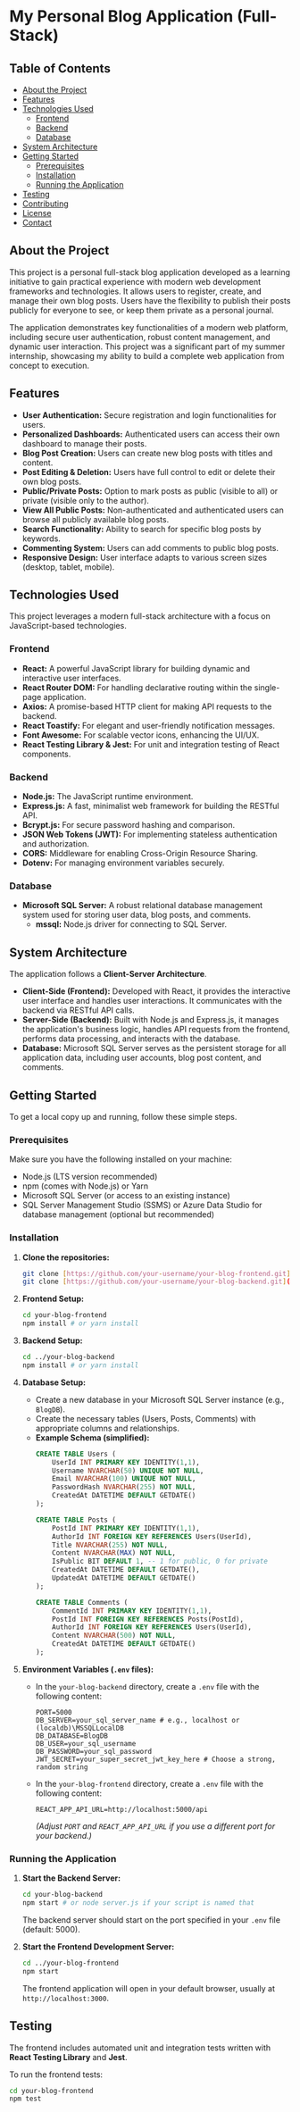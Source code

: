 # My Personal Blog Application (Full-Stack)

## Table of Contents
- [About the Project](#about-the-project)
- [Features](#features)
- [Technologies Used](#technologies-used)
  - [Frontend](#frontend)
  - [Backend](#backend)
  - [Database](#database)
- [System Architecture](#system-architecture)
- [Getting Started](#getting-started)
  - [Prerequisites](#prerequisites)
  - [Installation](#installation)
  - [Running the Application](#running-the-application)
- [Testing](#testing)
- [Contributing](#contributing)
- [License](#license)
- [Contact](#contact)

## About the Project

This project is a personal full-stack blog application developed as a learning initiative to gain practical experience with modern web development frameworks and technologies. It allows users to register, create, and manage their own blog posts. Users have the flexibility to publish their posts publicly for everyone to see, or keep them private as a personal journal.

The application demonstrates key functionalities of a modern web platform, including secure user authentication, robust content management, and dynamic user interaction. This project was a significant part of my summer internship, showcasing my ability to build a complete web application from concept to execution.

## Features

* **User Authentication:** Secure registration and login functionalities for users.
* **Personalized Dashboards:** Authenticated users can access their own dashboard to manage their posts.
* **Blog Post Creation:** Users can create new blog posts with titles and content.
* **Post Editing & Deletion:** Users have full control to edit or delete their own blog posts.
* **Public/Private Posts:** Option to mark posts as public (visible to all) or private (visible only to the author).
* **View All Public Posts:** Non-authenticated and authenticated users can browse all publicly available blog posts.
* **Search Functionality:** Ability to search for specific blog posts by keywords.
* **Commenting System:** Users can add comments to public blog posts.
* **Responsive Design:** User interface adapts to various screen sizes (desktop, tablet, mobile).

## Technologies Used

This project leverages a modern full-stack architecture with a focus on JavaScript-based technologies.

### Frontend
* **React:** A powerful JavaScript library for building dynamic and interactive user interfaces.
* **React Router DOM:** For handling declarative routing within the single-page application.
* **Axios:** A promise-based HTTP client for making API requests to the backend.
* **React Toastify:** For elegant and user-friendly notification messages.
* **Font Awesome:** For scalable vector icons, enhancing the UI/UX.
* **React Testing Library & Jest:** For unit and integration testing of React components.

### Backend
* **Node.js:** The JavaScript runtime environment.
* **Express.js:** A fast, minimalist web framework for building the RESTful API.
* **Bcrypt.js:** For secure password hashing and comparison.
* **JSON Web Tokens (JWT):** For implementing stateless authentication and authorization.
* **CORS:** Middleware for enabling Cross-Origin Resource Sharing.
* **Dotenv:** For managing environment variables securely.

### Database
* **Microsoft SQL Server:** A robust relational database management system used for storing user data, blog posts, and comments.
    * **mssql:** Node.js driver for connecting to SQL Server.

## System Architecture

The application follows a **Client-Server Architecture**.

* **Client-Side (Frontend):** Developed with React, it provides the interactive user interface and handles user interactions. It communicates with the backend via RESTful API calls.
* **Server-Side (Backend):** Built with Node.js and Express.js, it manages the application's business logic, handles API requests from the frontend, performs data processing, and interacts with the database.
* **Database:** Microsoft SQL Server serves as the persistent storage for all application data, including user accounts, blog post content, and comments.

## Getting Started

To get a local copy up and running, follow these simple steps.

### Prerequisites

Make sure you have the following installed on your machine:
* Node.js (LTS version recommended)
* npm (comes with Node.js) or Yarn
* Microsoft SQL Server (or access to an existing instance)
* SQL Server Management Studio (SSMS) or Azure Data Studio for database management (optional but recommended)

### Installation

1.  **Clone the repositories:**
    ```bash
    git clone [https://github.com/your-username/your-blog-frontend.git](https://github.com/your-username/your-blog-frontend.git)
    git clone [https://github.com/your-username/your-blog-backend.git](https://github.com/your-username/your-blog-backend.git)
    ```

2.  **Frontend Setup:**
    ```bash
    cd your-blog-frontend
    npm install # or yarn install
    ```

3.  **Backend Setup:**
    ```bash
    cd ../your-blog-backend
    npm install # or yarn install
    ```

4.  **Database Setup:**
    * Create a new database in your Microsoft SQL Server instance (e.g., `BlogDB`).
    * Create the necessary tables (Users, Posts, Comments) with appropriate columns and relationships.
    * **Example Schema (simplified):**
        ```sql
        CREATE TABLE Users (
            UserId INT PRIMARY KEY IDENTITY(1,1),
            Username NVARCHAR(50) UNIQUE NOT NULL,
            Email NVARCHAR(100) UNIQUE NOT NULL,
            PasswordHash NVARCHAR(255) NOT NULL,
            CreatedAt DATETIME DEFAULT GETDATE()
        );

        CREATE TABLE Posts (
            PostId INT PRIMARY KEY IDENTITY(1,1),
            AuthorId INT FOREIGN KEY REFERENCES Users(UserId),
            Title NVARCHAR(255) NOT NULL,
            Content NVARCHAR(MAX) NOT NULL,
            IsPublic BIT DEFAULT 1, -- 1 for public, 0 for private
            CreatedAt DATETIME DEFAULT GETDATE(),
            UpdatedAt DATETIME DEFAULT GETDATE()
        );

        CREATE TABLE Comments (
            CommentId INT PRIMARY KEY IDENTITY(1,1),
            PostId INT FOREIGN KEY REFERENCES Posts(PostId),
            AuthorId INT FOREIGN KEY REFERENCES Users(UserId),
            Content NVARCHAR(500) NOT NULL,
            CreatedAt DATETIME DEFAULT GETDATE()
        );
        ```

5.  **Environment Variables (`.env` files):**
    * In the `your-blog-backend` directory, create a `.env` file with the following content:
        ```
        PORT=5000
        DB_SERVER=your_sql_server_name # e.g., localhost or (localdb)\MSSQLLocalDB
        DB_DATABASE=BlogDB
        DB_USER=your_sql_username
        DB_PASSWORD=your_sql_password
        JWT_SECRET=your_super_secret_jwt_key_here # Choose a strong, random string
        ```
    * In the `your-blog-frontend` directory, create a `.env` file with the following content:
        ```
        REACT_APP_API_URL=http://localhost:5000/api
        ```
        *(Adjust `PORT` and `REACT_APP_API_URL` if you use a different port for your backend.)*

### Running the Application

1.  **Start the Backend Server:**
    ```bash
    cd your-blog-backend
    npm start # or node server.js if your script is named that
    ```
    The backend server should start on the port specified in your `.env` file (default: 5000).

2.  **Start the Frontend Development Server:**
    ```bash
    cd ../your-blog-frontend
    npm start
    ```
    The frontend application will open in your default browser, usually at `http://localhost:3000`.

## Testing

The frontend includes automated unit and integration tests written with **React Testing Library** and **Jest**.

To run the frontend tests:
```bash
cd your-blog-frontend
npm test